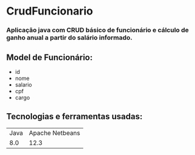 # CrudFuncionario
### Aplicação java com CRUD básico de funcionário e cálculo de ganho anual a partir do salário informado.

## Model de Funcionário:

+ id
+ nome
+ salario
+ cpf
+ cargo

## Tecnologias e ferramentas usadas:
<table>
  <tr>
    <td>Java</td>
    <td>Apache Netbeans</td> 
    </tr>
  <tr>
    <td>8.0</td>
    <td>12.3</td>
    </tr>
  </table>
